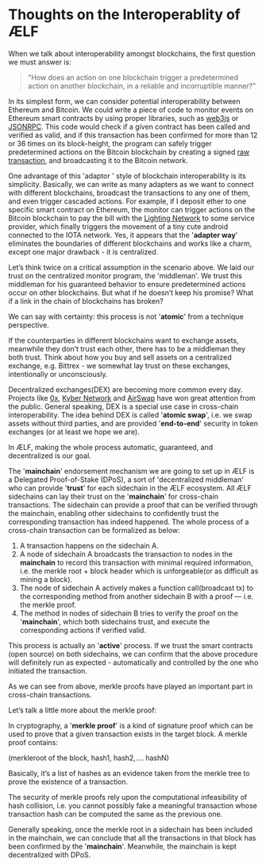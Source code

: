 # Thoughts on the Interoperablity of ÆLF

When we talk about interoperability amongst blockchains, the first question we must answer is: 

> "How does an action on one blockchain trigger a predetermined action on another blockchain, in a reliable and incorruptible manner?"

In its simplest form, we can consider potential interoperability between Ethereum and Bitcoin. We could write a piece of code to monitor events on Ethereum smart contracts by using proper libraries, 
such as [web3js](https://github.com/ethereum/web3.js/) or [JSONRPC](https://github.com/ethereum/wiki/wiki/JSON-RPC).
This code would check if a given contract has been called and verified as valid, and if this transaction 
has been confirmed for more than 12 or 36 times on its block-height, the program can safely trigger predetermined actions 
on the Bitcoin blockchain by creating a signed [raw transaction](https://en.bitcoin.it/wiki/Raw_Transactions), and broadcasting
it to the Bitcoin network. 

One advantage of this 'adaptor ' style of blockchain interoperability is its simplicity. Basically, we can write as many adapters
as we want to connect with different blockchains, broadcast the transactions to any one of them, and even trigger cascaded actions. 
For example, if I deposit ether to one specific smart contract on Ethereum, the monitor can trigger actions on the Bitcoin blockchain to pay
the bill with the [Lighting Network](https://lightning.network/) to some service provider, which finally triggers the movement of a tiny cute
android connected to the IOTA network. Yes,  it appears that the '**adapter way**' eliminates the boundaries of different blockchains
and works like a charm, except one major drawback - it is centralized.

Let’s think twice on a critical assumption in the scenario above. We laid our trust on the centralized monitor program, the 'middleman'. We trust this middleman for his guaranteed behavior  to ensure predetermined actions occur on other blockchains. But what if he doesn’t keep
his promise? What if a link in the chain of blockchains has broken? 

We can say with certainty: this process is not '**atomic**' from a technique 
perspective.

If the counterparties in different blockchains want to exchange assets, meanwhile they don’t trust each other, there has to be
a middleman they both trust.  Think about how you buy and sell assets on a centralized exchange, e.g. Bittrex - we somewhat lay trust
on these exchanges, intentionally or unconsciously.

Decentralized exchanges(DEX) are becoming more common every day.  Projects like [0x](https://0xproject.com/), [Kyber Network](https://kyber.network/) and [AirSwap](https://www.airswap.io/) have won great attention from 
the public. General speaking, DEX is a special use case in cross-chain interoperability. The idea behind DEX is called '**atomic swap**', 
i.e. we swap assets without third parties, and are provided '**end-to-end**' security in token exchanges (or at least we hope we are).

In ÆLF, making the whole process automatic, guaranteed, and decentralized is our goal.

The '**mainchain**' endorsement mechanism we are going to set up in ÆLF is a Delegated Proof-of-Stake (DPoS), a sort of 'decentralized middleman' who can provide '**trust**' 
for each sidechain in the ÆLF ecosystem. All ÆLF sidechains can lay their trust on the '**mainchain**' for cross-chain
transactions. The sidechain can provide a proof that can be verified through the mainchain, enabling other sidechains to confidently trust the corresponding transaction has indeed happened. The whole process of a 
cross-chain transaction can be formalized as below:

1. A transaction happens on the sidechain A.
2. A node of sidechain A broadcasts the transaction to nodes in the **mainchain** to record this transaction with minimal required information, i.e. the merkle root + block header which is unforgeable(or as difficult as mining a block). 
3. The node of sidechain A actively makes a function call(broadcast tx) to the corresponding method from another sidechain B with a proof — i.e. the merkle proof. 
4. The method in nodes of sidechain B tries to verify the proof on the '**mainchain**', which both sidechains trust, and execute the corresponding actions if verified valid.

This process is actually an '**active**' process. If we trust the smart contracts (open source)
on both sidechains, we can confirm that the above procedure will definitely run as expected - automatically and controlled 
by the one who initiated the transaction.

As we can see from above, merkle proofs have played an important part in cross-chain transactions.  

Let’s talk a little more about the merkle proof:

In cryptography, a '**merkle proof**' is a kind of signature proof which can be used to prove that a given transaction exists 
in the target block.  A merkle proof contains:

(merkleroot of the block, hash1, hash2,…. hashN)

Basically, it’s a list of hashes as an evidence taken from the merkle tree to prove the existence of a transaction. 

The security of merkle proofs rely upon the computational infeasibility of hash collision, i.e. you cannot possibly fake 
a meaningful transaction whose transaction hash can be computed the same as the previous one. 

Generally speaking, once the merkle root in a sidechain has been included in the mainchain, we can conclude that all the transactions in 
that block has been confirmed by the '**mainchain**'.  Meanwhile, the mainchain is kept decentralized with DPoS.
